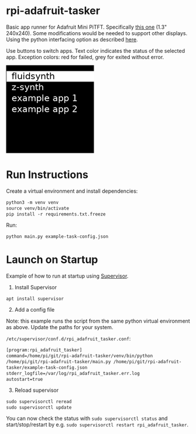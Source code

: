 # rpi-adafruit-tasker

Basic app runner for Adafruit Mini PiTFT. Specifically [this one](https://www.adafruit.com/product/4484) (1.3" 240x240). Some modifications would be needed to support other displays. Using the python interfacing option as described [here](https://learn.adafruit.com/adafruit-mini-pitft-135x240-color-tft-add-on-for-raspberry-pi/python-setup).

Use buttons to switch apps. Text color indicates the status of the selected app. Exception colors: red for failed, grey for exited without error.

![screenshot](screenshot.png)

# Run Instructions

Create a virtual environment and install dependencies:
```
python3 -m venv venv
source venv/bin/activate
pip install -r requirements.txt.freeze
```

Run:
```
python main.py example-task-config.json
```

# Launch on Startup

Example of how to run at startup using [Supervisor](http://supervisord.org/index.html).

1. Install Supervisor
```
apt install supervisor
```

2. Add a config file

Note: this example runs the script from the same python virtual environment as above. Update the paths for your system.

`/etc/supervisor/conf.d/rpi_adafruit_tasker.conf`:
```
[program:rpi_adafruit_tasker]
command=/home/pi/git/rpi-adafruit-tasker/venv/bin/python /home/pi/git/rpi-adafruit-tasker/main.py /home/pi/git/rpi-adafruit-tasker/example-task-config.json
stderr_logfile=/var/log/rpi_adafruit_tasker.err.log
autostart=true
```

3. Reload supervisor

```
sudo supervisorctl reread
sudo supervisorctl update
```

You can now check the status with `sudo supervisorctl status` and start/stop/restart by e.g. `sudo supervisorctl restart rpi_adafruit_tasker`.
